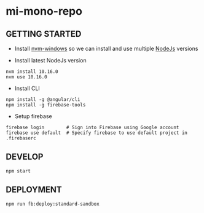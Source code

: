 # mi-mono-repo

## GETTING STARTED

- Install [nvm-windows](https://github.com/coreybutler/nvm-windows) so we can install and use multiple [NodeJs](https://nodejs.org/en/) versions

- Install latest NodeJs version

```npm
nvm install 10.16.0
nvm use 10.16.0
```

- Install CLI

```npm
npm install -g @angular/cli
npm install -g firebase-tools
```

- Setup firebase

```firebase
firebase login        # Sign into Firebase using Google account
firebase use default  # Specify firebase to use default project in .firebaserc
```

## DEVELOP

```npm
npm start
```

## DEPLOYMENT

```npm
npm run fb:deploy:standard-sandbox
```
